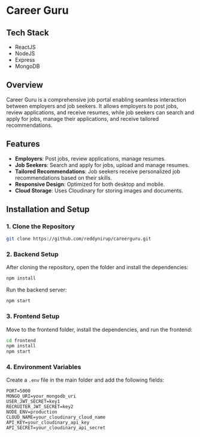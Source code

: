 # Career Guru

## Tech Stack
- ReactJS
- NodeJS
- Express
- MongoDB

## Overview
Career Guru is a comprehensive job portal enabling seamless interaction between employers and job seekers. It allows employers to post jobs, review applications, and receive resumes, while job seekers can search and apply for jobs, manage their applications, and receive tailored recommendations.

## Features
- **Employers**: Post jobs, review applications, manage resumes.
- **Job Seekers**: Search and apply for jobs, upload and manage resumes.
- **Tailored Recommendations**: Job seekers receive personalized job recommendations based on their skills.
- **Responsive Design**: Optimized for both desktop and mobile.
- **Cloud Storage**: Uses Cloudinary for storing images and documents.

## Installation and Setup

### 1. Clone the Repository
```bash
git clone https://github.com/reddynirup/careerguru.git
```

### 2. Backend Setup
After cloning the repository, open the folder and install the dependencies:
```bash
npm install
```

Run the backend server:
```bash
npm start
```

### 3. Frontend Setup
Move to the frontend folder, install the dependencies, and run the frontend:
```bash
cd frontend
npm install
npm start
```

### 4. Environment Variables
Create a `.env` file in the main folder and add the following fields:
```
PORT=5000
MONGO_URI=your_mongodb_uri
USER_JWT_SECRET=key1
RECRUITER_JWT_SECRET=key2
NODE_ENV=production
CLOUD_NAME=your_cloudinary_cloud_name
API_KEY=your_cloudinary_api_key
API_SECRET=your_cloudinary_api_secret
```
